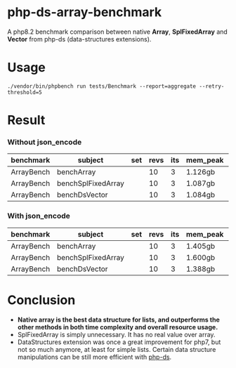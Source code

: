 # php-ds-array-benchmark

A php8.2 benchmark comparison between native **Array**, **SplFixedArray** and **Vector** from php-ds (data-structures extensions).

# Usage

	./vendor/bin/phpbench run tests/Benchmark --report=aggregate --retry-threshold=5
	
# Result

### Without json_encode

| benchmark  | subject            | set | revs | its | mem_peak | mode        | rstdev |
|------------|--------------------|-----|------|-----|----------|-------------|--------|
| ArrayBench | benchArray         |     | 10   | 3   | 1.126gb  | 492.811ms   | ±1.31% |
| ArrayBench | benchSplFixedArray |     | 10   | 3   | 1.087gb  | 537.613ms   | ±2.15% |
| ArrayBench | benchDsVector      |     | 10   | 3   | 1.084gb  | 1,021.727ms | ±0.19% |

### With json_encode

| benchmark  | subject            | set | revs | its | mem_peak | mode        | rstdev |
|------------|--------------------|-----|------|-----|----------|-------------|--------|
| ArrayBench | benchArray         |     | 10   | 3   | 1.405gb  | 1,565.699ms | ±1.01% |
| ArrayBench | benchSplFixedArray |     | 10   | 3   | 1.600gb  | 2,087.920ms | ±0.71% |
| ArrayBench | benchDsVector      |     | 10   | 3   | 1.388gb  | 2,137.282ms | ±0.61% |

# Conclusion

- **Native array is the best data structure for lists, and outperforms the other methods in both time complexity and overall resource usage.**
- SplFixedArray is simply unnecessary. It has no real value over array.
- DataStructures extension was once a great improvement for php7, but not so much anymore, at least for simple lists. Certain data structure manipulations can be still more efficient with [php-ds](https://medium.com/@rtheunissen/efficient-data-structures-for-php-7-9dda7af674cd).
